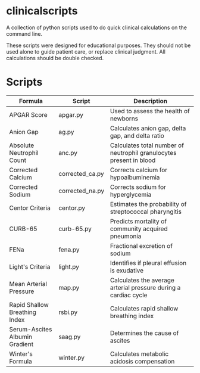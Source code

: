 # clinicalscripts
A collection of python scripts used to do quick clinical calculations on the command line.

These scripts were designed for educational purposes. They should not be used alone to guide patient care, or replace clinical judgment. All calculations should be double checked.

# Scripts

|Formula|Script|Description|
|---|---|---|
|APGAR Score|apgar.py|Used to assess the health of newborns|
|Anion Gap|ag.py|Calculates anion gap, delta gap, and delta ratio|
|Absolute Neutrophil Count|anc.py|Calculates total number of neutrophil granulocytes present in blood|
|Corrected Calcium|corrected_ca.py|Corrects calcium for hypoalbuminemia|
|Corrected Sodium|corrected_na.py|Corrects sodium for hyperglycemia|
|Centor Criteria|centor.py|Estimates the probability of streptococcal pharyngitis|
|CURB-65|curb-65.py|Predicts mortality of community acquired pneumonia|
|FENa|fena.py|Fractional excretion of sodium|
|Light's Criteria|light.py|Identifies if pleural effusion is exudative|
|Mean Arterial Pressure|map.py|Calculates the average arterial pressure during a cardiac cycle|
|Rapid Shallow Breathing Index|rsbi.py|Calculates rapid shallow breathing index|
|Serum-Ascites Albumin Gradient|saag.py|Determines the cause of ascites|
|Winter's Formula|winter.py|Calculates metabolic acidosis compensation|